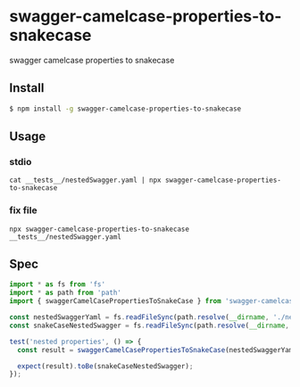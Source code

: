 # swagger-camelcase-properties-to-snakecase

swagger camelcase properties to snakecase

## Install

```sh
$ npm install -g swagger-camelcase-properties-to-snakecase
```

## Usage

### stdio

```
cat __tests__/nestedSwagger.yaml | npx swagger-camelcase-properties-to-snakecase
```

### fix file

```
npx swagger-camelcase-properties-to-snakecase __tests__/nestedSwagger.yaml
```

## Spec

```typescript
import * as fs from 'fs'
import * as path from 'path'
import { swaggerCamelCasePropertiesToSnakeCase } from 'swagger-camelcase-properties-to-snakecase';

const nestedSwaggerYaml = fs.readFileSync(path.resolve(__dirname, './nestedSwagger.yaml')).toString().trim()
const snakeCaseNestedSwagger = fs.readFileSync(path.resolve(__dirname, './snakeCaseNestedSwagger.yaml')).toString().trim()

test('nested properties', () => {
  const result = swaggerCamelCasePropertiesToSnakeCase(nestedSwaggerYaml).trim()

  expect(result).toBe(snakeCaseNestedSwagger);
});
```
